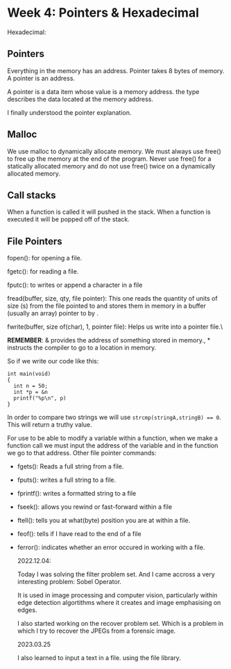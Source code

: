 # Week 4: Pointers & Hexadecimal

Hexadecimal:

## Pointers


Everything in the memory has an address.
Pointer takes 8 bytes of memory. A pointer is an address.

A pointer is a data item whose value is a memory address. the type describes the data located at the memory address.

I finally understood the pointer explanation.

## Malloc

We use malloc to dynamically allocate memory. We must always use free() to free up the memory at the end of the program.
Never use free() for a statically allocated memory and do not use free() twice on a dynamically allocated memory.

## Call stacks

When a function is called it will pushed in the stack. When a function is executed it will be popped off of the stack.


## File Pointers

fopen(): for opening a file.

fgetc(): for reading a file.

fputc(): to writes or append a character in a file

fread(buffer, size, qty, file pointer): This one reads the quantity of units of size (s) from the file pointed to and stores them in memory in a buffer (usually an array) pointer to by <buffer>.
  
fwrite(buffer, size of(char), 1, pointer file): Helps us write into a pointer file.\
  
 **REMEMBER**: & provides the address of something stored in memory., * instructs the compiler to go to a location in memory. 
  
So if we write our code like this:
  
  ```
  int main(void)
  {
    int n = 50;
    int *p = &n
    printf("%p\n", p)
  }
  ```
In order to compare two strings we will use `strcmp(stringA,stringB) == 0`. This will return a truthy value.
  
  
For use to be able to modify a variable within a function, when we make a function call we must input the address of the variable and in the function we go to that address.
Other file pointer commands:
  
- fgets(): Reads a full string from a file.
- fputs(): writes a full string to a file.
- fprintf(): writes a formatted string to a file
- fseek(): allows you rewind or fast-forward within a file
- ftell(): tells you at what(byte) position you are at within a file.
- feof(): tells if I have read to the end of a file
- ferror(): indicates whether an error occured in working with a file.
  
  2022.12.04:
  
  Today I was solving the filter problem set. And I came accross a very interesting problem: Sobel Operator.
  
  It is used in image processing and computer vision, particularly within edge detection algortithms where it creates and image emphasising on edges.
 
  I also started working on the recover  problem set. Which is a problem in which I try to recover the JPEGs from a forensic image.

  
  2023.03.25
  
  I also learned to input a text in a file. using the file library.
